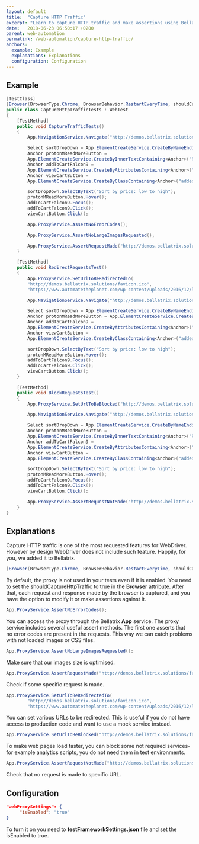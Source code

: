 ```yaml
---
layout: default
title:  "Capture HTTP Traffic"
excerpt: "Learn to capture HTTP traffic and make assertions using Bellatrix."
date:   2018-06-23 06:50:17 +0200
parent: web-automation
permalink: /web-automation/capture-http-traffic/
anchors:
  example: Example
  explanations: Explanations
  configuration: Configuration
---
```

Example
-------
```csharp
[TestClass]
[Browser(BrowserType.Chrome, BrowserBehavior.RestartEveryTime, shouldCaptureHttpTraffic: true)]
public class CaptureHttpTrafficTests : WebTest
{
    [TestMethod]
    public void CaptureTrafficTests()
    {
        App.NavigationService.Navigate("http://demos.bellatrix.solutions/");

        Select sortDropDown = App.ElementCreateService.CreateByNameEndingWith<Select>("orderby");
        Anchor protonMReadMoreButton = 
		App.ElementCreateService.CreateByInnerTextContaining<Anchor>("Read more");
        Anchor addToCartFalcon9 = 
        App.ElementCreateService.CreateByAttributesContaining<Anchor>("data-product_id", "28").ToBeClickable();
        Anchor viewCartButton = 
		App.ElementCreateService.CreateByClassContaining<Anchor>("added_to_cart wc-forward").ToBeClickable();

        sortDropDown.SelectByText("Sort by price: low to high");
        protonMReadMoreButton.Hover();
        addToCartFalcon9.Focus();
        addToCartFalcon9.Click();
        viewCartButton.Click();

        App.ProxyService.AssertNoErrorCodes();

        App.ProxyService.AssertNoLargeImagesRequested();

        App.ProxyService.AssertRequestMade("http://demos.bellatrix.solutions/favicon.ico");
    }

    [TestMethod]
    public void RedirectRequestsTest()
    {
        App.ProxyService.SetUrlToBeRedirectedTo(
		"http://demos.bellatrix.solutions/favicon.ico", 
		"https://www.automatetheplanet.com/wp-content/uploads/2016/12/logo.svg");

        App.NavigationService.Navigate("http://demos.bellatrix.solutions/");

        Select sortDropDown = App.ElementCreateService.CreateByNameEndingWith<Select>("orderby");
        Anchor protonMReadMoreButton = App.ElementCreateService.CreateByInnerTextContaining<Anchor>("Read more");
        Anchor addToCartFalcon9 = 
		App.ElementCreateService.CreateByAttributesContaining<Anchor>("data-product_id", "28").ToBeClickable();
        Anchor viewCartButton = 
		App.ElementCreateService.CreateByClassContaining<Anchor>("added_to_cart wc-forward").ToBeClickable();

        sortDropDown.SelectByText("Sort by price: low to high");
        protonMReadMoreButton.Hover();
        addToCartFalcon9.Focus();
        addToCartFalcon9.Click();
        viewCartButton.Click();
    }

    [TestMethod]
    public void BlockRequestsTest()
    {
        App.ProxyService.SetUrlToBeBlocked("http://demos.bellatrix.solutions/favicon.ico");

        App.NavigationService.Navigate("http://demos.bellatrix.solutions/");

        Select sortDropDown = App.ElementCreateService.CreateByNameEndingWith<Select>("orderby");
        Anchor protonMReadMoreButton = 
		App.ElementCreateService.CreateByInnerTextContaining<Anchor>("Read more");
        Anchor addToCartFalcon9 = 
		App.ElementCreateService.CreateByAttributesContaining<Anchor>("data-product_id", "28").ToBeClickable();
        Anchor viewCartButton = 
		App.ElementCreateService.CreateByClassContaining<Anchor>("added_to_cart wc-forward").ToBeClickable();

        sortDropDown.SelectByText("Sort by price: low to high");
        protonMReadMoreButton.Hover();
        addToCartFalcon9.Focus();
        addToCartFalcon9.Click();
        viewCartButton.Click();

        App.ProxyService.AssertRequestNotMade("http://demos.bellatrix.solutions/welcome");
    }
}
```

Explanations
------------
Capture HTTP traffic is one of the most requested features for WebDriver. However by design WebDriver does not include such feature. Happily, for you, we added it to Bellatrix.
```csharp
[Browser(BrowserType.Chrome, BrowserBehavior.RestartEveryTime, shouldCaptureHttpTraffic: true)]
```
By default, the proxy is not used in your tests even if it is enabled. You need to set the shouldCaptureHttpTraffic to true in the **Browser** attribute. After that, each request and response made by the browser is captured, and you have the option to modify it or make assertions against it.
```csharp
App.ProxyService.AssertNoErrorCodes();
```
You can access the proxy through the Bellatrix **App** service. The proxy service includes several useful assert methods. The first one asserts that no error codes are present in the requests. This way we can catch problems with not loaded images or CSS files.
```csharp
App.ProxyService.AssertNoLargeImagesRequested();
```
Make sure that our images size is optimised.
```csharp
App.ProxyService.AssertRequestMade("http://demos.bellatrix.solutions/favicon.ico");
```
Check if some specific request is made.
```csharp
App.ProxyService.SetUrlToBeRedirectedTo(
		"http://demos.bellatrix.solutions/favicon.ico", 
		"https://www.automatetheplanet.com/wp-content/uploads/2016/12/logo.svg");
```
You can set various URLs to be redirected. This is useful if you do not have access to production code and want to use a mock service instead.
```csharp
App.ProxyService.SetUrlToBeBlocked("http://demos.bellatrix.solutions/favicon.ico");
```
To make web pages load faster, you can block some not required services- for example analytics scripts, you do not need them in test environments.
```csharp
App.ProxyService.AssertRequestNotMade("http://demos.bellatrix.solutions/welcome");
```
Check that no request is made to specific URL.

Configuration
-------------
```json
"webProxySettings": {
     "isEnabled": "true"
}
```
To turn it on you need to **testFrameworkSettings.json** file and set the isEnabled to true.